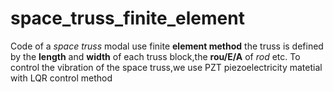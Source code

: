 # space_truss_finite_element
Code of a *space truss* modal use finite **element method**
the truss is defined by the **length** and **width** of each truss block,the **rou/E/A** of *rod* etc.
To control the vibration of the space truss,we use PZT piezoelectricity matetial with LQR control method
